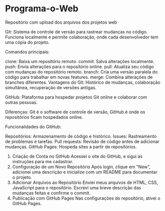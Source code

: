 # Programa-o-Web
 Repositório com upload dos arquivos dos projetos web 

Git: Sistema de controle de versão para rastrear mudanças no código. Funciona localmente e permite colaboração, onde cada desenvolvedor tem uma cópia do projeto.

Comandos principais:

clone: Baixa um repositório remoto.
commit: Salva alterações localmente.
push: Envia alterações para o repositório online.
pull: Atualiza seu código com mudanças do repositório remoto.
branch: Cria uma versão paralela do código para trabalhar em novas features.
merge: Combina alterações de branches diferentes.
Vantagens do Git: Histórico de mudanças, colaboração simultânea, recuperação de versões antigas.

GitHub: Plataforma para hospedar projetos Git online e colaborar com outras pessoas.

Diferenças: Git é o software de controle de versão, GitHub é onde os repositórios ficam hospedados online.

Funcionalidades do GitHub:

Repositórios: Armazenamento de código e histórico.
Issues: Rastreamento de problemas e tarefas.
Pull requests: Revisão de código antes de adicionar mudanças.
GitHub Pages: Hospeda sites a partir de repositórios.

1. Criação de Conta no GitHub
Acessei o site do GitHub, e sigui as instruções para me cadastrar.
2. Configuração de um Novo Repositório
Após login, clique em "New", adicionei uma descrição e inicialize com um README para documentar o projeto.
3. Adicionar Arquivos ao Repositório
Enviei meus arquivos de HTML, CSS, JavaScript para o repositório.
Escrevi uma breve descrição das mudanças feitas e confirme o commit.
4. Publicação com GitHub Pages
Nas configurações do repositório, ativei o GitHub Pages.
